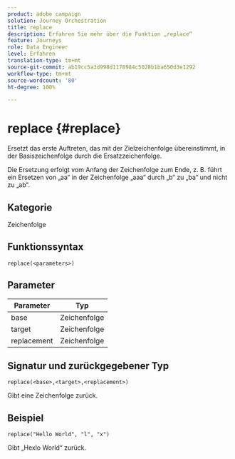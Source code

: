 ```yaml
---
product: adobe campaign
solution: Journey Orchestration
title: replace
description: Erfahren Sie mehr über die Funktion „replace“
feature: Journeys
role: Data Engineer
level: Erfahren
translation-type: tm+mt
source-git-commit: ab19cc5a3d998d1178984c5028b1ba650d3e1292
workflow-type: tm+mt
source-wordcount: '80'
ht-degree: 100%

---
```



# replace {#replace}

Ersetzt das erste Auftreten, das mit der Zielzeichenfolge übereinstimmt, in der Basiszeichenfolge durch die Ersatzzeichenfolge.

Die Ersetzung erfolgt vom Anfang der Zeichenfolge zum Ende, z. B. führt ein Ersetzen von „aa“ in der Zeichenfolge „aaa“ durch „b“ zu „ba“ und nicht zu „ab“.

## Kategorie

Zeichenfolge

## Funktionssyntax

`replace(<parameters>)`

## Parameter

| Parameter | Typ |
|-----------|--------------|
| base | Zeichenfolge |
| target | Zeichenfolge |
| replacement | Zeichenfolge |

## Signatur und zurückgegebener Typ

`replace(<base>,<target>,<replacement>)`

Gibt eine Zeichenfolge zurück.

## Beispiel

`replace("Hello World", "l", "x")`

Gibt „Hexlo World“ zurück.
